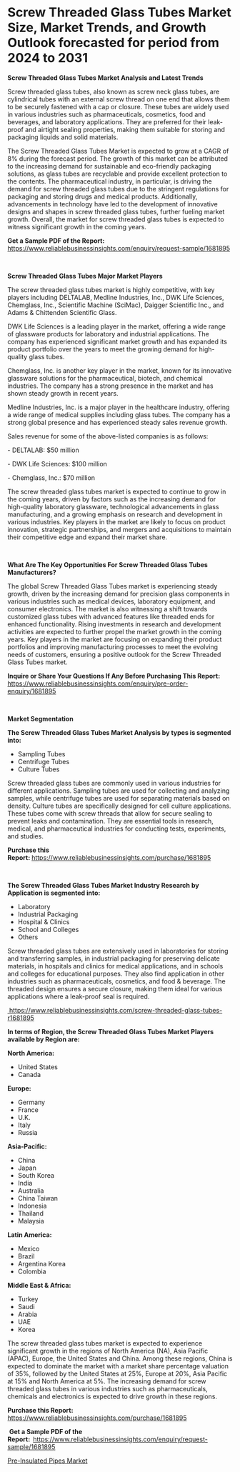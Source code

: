 <p><h1>Screw Threaded Glass Tubes Market Size, Market Trends, and Growth Outlook forecasted for period from 2024 to 2031</h1></p><p><strong>Screw Threaded Glass Tubes Market Analysis and Latest Trends</strong></p>
<p><p>Screw threaded glass tubes, also known as screw neck glass tubes, are cylindrical tubes with an external screw thread on one end that allows them to be securely fastened with a cap or closure. These tubes are widely used in various industries such as pharmaceuticals, cosmetics, food and beverages, and laboratory applications. They are preferred for their leak-proof and airtight sealing properties, making them suitable for storing and packaging liquids and solid materials.</p><p>The Screw Threaded Glass Tubes Market is expected to grow at a CAGR of 8% during the forecast period. The growth of this market can be attributed to the increasing demand for sustainable and eco-friendly packaging solutions, as glass tubes are recyclable and provide excellent protection to the contents. The pharmaceutical industry, in particular, is driving the demand for screw threaded glass tubes due to the stringent regulations for packaging and storing drugs and medical products. Additionally, advancements in technology have led to the development of innovative designs and shapes in screw threaded glass tubes, further fueling market growth. Overall, the market for screw threaded glass tubes is expected to witness significant growth in the coming years.</p></p>
<p><strong>Get a Sample PDF of the Report:&nbsp;</strong> <a href="https://www.reliablebusinessinsights.com/enquiry/request-sample/1681895">https://www.reliablebusinessinsights.com/enquiry/request-sample/1681895</a></p>
<p>&nbsp;</p>
<p><strong>Screw Threaded Glass Tubes Major Market Players</strong></p>
<p><p>The screw threaded glass tubes market is highly competitive, with key players including DELTALAB, Medline Industries, Inc., DWK Life Sciences, Chemglass, Inc., Scientific Machine (SciMac), Daigger Scientific Inc., and Adams & Chittenden Scientific Glass. </p><p>DWK Life Sciences is a leading player in the market, offering a wide range of glassware products for laboratory and industrial applications. The company has experienced significant market growth and has expanded its product portfolio over the years to meet the growing demand for high-quality glass tubes.</p><p>Chemglass, Inc. is another key player in the market, known for its innovative glassware solutions for the pharmaceutical, biotech, and chemical industries. The company has a strong presence in the market and has shown steady growth in recent years.</p><p>Medline Industries, Inc. is a major player in the healthcare industry, offering a wide range of medical supplies including glass tubes. The company has a strong global presence and has experienced steady sales revenue growth.</p><p>Sales revenue for some of the above-listed companies is as follows:</p><p>- DELTALAB: $50 million</p><p>- DWK Life Sciences: $100 million</p><p>- Chemglass, Inc.: $70 million</p><p>The screw threaded glass tubes market is expected to continue to grow in the coming years, driven by factors such as the increasing demand for high-quality laboratory glassware, technological advancements in glass manufacturing, and a growing emphasis on research and development in various industries. Key players in the market are likely to focus on product innovation, strategic partnerships, and mergers and acquisitions to maintain their competitive edge and expand their market share.</p></p>
<p>&nbsp;</p>
<p><strong>What Are The Key Opportunities For Screw Threaded Glass Tubes Manufacturers?</strong></p>
<p><p>The global Screw Threaded Glass Tubes market is experiencing steady growth, driven by the increasing demand for precision glass components in various industries such as medical devices, laboratory equipment, and consumer electronics. The market is also witnessing a shift towards customized glass tubes with advanced features like threaded ends for enhanced functionality. Rising investments in research and development activities are expected to further propel the market growth in the coming years. Key players in the market are focusing on expanding their product portfolios and improving manufacturing processes to meet the evolving needs of customers, ensuring a positive outlook for the Screw Threaded Glass Tubes market.</p></p>
<p><strong>Inquire or Share Your Questions If Any Before Purchasing This Report:</strong> <a href="https://www.reliablebusinessinsights.com/enquiry/pre-order-enquiry/1681895">https://www.reliablebusinessinsights.com/enquiry/pre-order-enquiry/1681895</a></p>
<p>&nbsp;</p>
<p><strong>Market Segmentation</strong></p>
<p><strong>The Screw Threaded Glass Tubes Market Analysis by types is segmented into:</strong></p>
<p><ul><li>Sampling Tubes</li><li>Centrifuge Tubes</li><li>Culture Tubes</li></ul></p>
<p><p>Screw threaded glass tubes are commonly used in various industries for different applications. Sampling tubes are used for collecting and analyzing samples, while centrifuge tubes are used for separating materials based on density. Culture tubes are specifically designed for cell culture applications. These tubes come with screw threads that allow for secure sealing to prevent leaks and contamination. They are essential tools in research, medical, and pharmaceutical industries for conducting tests, experiments, and studies.</p></p>
<p><strong>Purchase this Report:&nbsp;</strong><a href="https://www.reliablebusinessinsights.com/purchase/1681895">https://www.reliablebusinessinsights.com/purchase/1681895</a></p>
<p>&nbsp;</p>
<p><strong>The Screw Threaded Glass Tubes Market Industry Research by Application is segmented into:</strong></p>
<p><ul><li>Laboratory</li><li>Industrial Packaging</li><li>Hospital & Clinics</li><li>School and Colleges</li><li>Others</li></ul></p>
<p><p>Screw threaded glass tubes are extensively used in laboratories for storing and transferring samples, in industrial packaging for preserving delicate materials, in hospitals and clinics for medical applications, and in schools and colleges for educational purposes. They also find application in other industries such as pharmaceuticals, cosmetics, and food & beverage. The threaded design ensures a secure closure, making them ideal for various applications where a leak-proof seal is required.</p></p>
<p><a href="https://www.reliablebusinessinsights.com/screw-threaded-glass-tubes-r1681895">&nbsp;https://www.reliablebusinessinsights.com/screw-threaded-glass-tubes-r1681895</a></p>
<p><strong>In terms of Region, the Screw Threaded Glass Tubes Market Players available by Region are:</strong></p>
<p>
    <p> <strong> North America: </strong>
        <ul>
            <li>United States</li>
            <li>Canada</li>
        </ul>
        </p> 
    <p> <strong> Europe: </strong>
        <ul>
            <li>Germany</li>
            <li>France</li>
            <li>U.K.</li>
            <li>Italy</li>
            <li>Russia</li>
        </ul>
        </p> 
    <p> <strong> Asia-Pacific: </strong>
        <ul>
            <li>China</li>
            <li>Japan</li>
            <li>South Korea</li>
            <li>India</li>
            <li>Australia</li>
            <li>China Taiwan</li>
            <li>Indonesia</li>
            <li>Thailand</li>
            <li>Malaysia</li>
        </ul>
        </p> 
    <p> <strong> Latin America: </strong>
        <ul>
            <li>Mexico</li>
            <li>Brazil</li>
            <li>Argentina Korea</li>
            <li>Colombia</li>
        </ul>
        </p> 
    <p> <strong> Middle East & Africa: </strong>
        <ul>
            <li>Turkey</li>
            <li>Saudi</li>
            <li>Arabia</li>
            <li>UAE</li>
            <li>Korea</li>
        </ul>
    </p>
    </p>
<p><p>The screw threaded glass tubes market is expected to experience significant growth in the regions of North America (NA), Asia Pacific (APAC), Europe, the United States and China. Among these regions, China is expected to dominate the market with a market share percentage valuation of 35%, followed by the United States at 25%, Europe at 20%, Asia Pacific at 15% and North America at 5%. The increasing demand for screw threaded glass tubes in various industries such as pharmaceuticals, chemicals and electronics is expected to drive growth in these regions.</p></p>
<p><strong>Purchase this Report: </strong><a href="https://www.reliablebusinessinsights.com/purchase/1681895">https://www.reliablebusinessinsights.com/purchase/1681895</a></p>
<p>&nbsp;<strong>Get a Sample PDF of the Report:&nbsp;&nbsp;</strong><a href="https://www.reliablebusinessinsights.com/enquiry/request-sample/1681895">https://www.reliablebusinessinsights.com/enquiry/request-sample/1681895</a></p>
<p><strong></strong></p>
<p><p><a href="https://view.publitas.com/reportprime-1/pre-insulated-pipes-market-trends-and-market-analysis-forecasted-for-period-2024-2031/">Pre-Insulated Pipes Market</a></p></p>